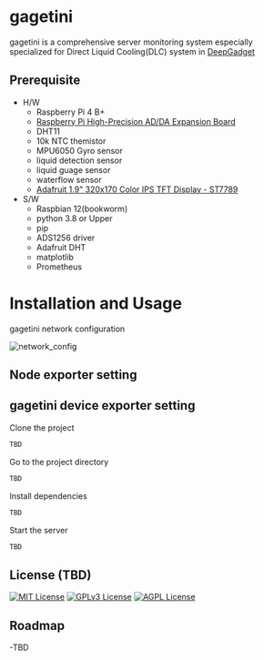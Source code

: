 # gagetini
gagetini is a comprehensive server monitoring system especially specialized for Direct Liquid Cooling(DLC) system in [DeepGadget](https://deepgadget.com/)



## Prerequisite
* H/W
  * Raspberry Pi 4 B+
  * [Raspberry Pi High-Precision AD/DA Expansion Board](https://www.waveshare.com/wiki/High-Precision_AD/DA_Board)
  * DHT11
  * 10k NTC themistor
  * MPU6050 Gyro sensor
  * liquid detection sensor
  * liquid guage sensor
  * waterflow sensor
  * [Adafruit 1.9" 320x170 Color IPS TFT Display - ST7789](https://www.adafruit.com/product/5394)
* S/W
  * Raspbian 12(bookworm)
  * python 3.8 or Upper
  * pip
  * ADS1256 driver
  * Adafruit DHT
  * matplotlib
  * Prometheus

# Installation and Usage
gagetini network configuration

![network_config](https://github.com/user-attachments/assets/850adc16-877a-486c-9431-875418af8b74)
## Node exporter setting

## gagetini device exporter setting

Clone the project

```bash
TBD
```

Go to the project directory

```bash
TBD
```

Install dependencies

```bash
TBD
```

Start the server

```bash
TBD
```


## License (TBD)

[![MIT License](https://img.shields.io/badge/License-MIT-green.svg)](https://choosealicense.com/licenses/mit/)
[![GPLv3 License](https://img.shields.io/badge/License-GPL%20v3-yellow.svg)](https://opensource.org/licenses/)
[![AGPL License](https://img.shields.io/badge/license-AGPL-blue.svg)](http://www.gnu.org/licenses/agpl-3.0)


## Roadmap

-TBD
